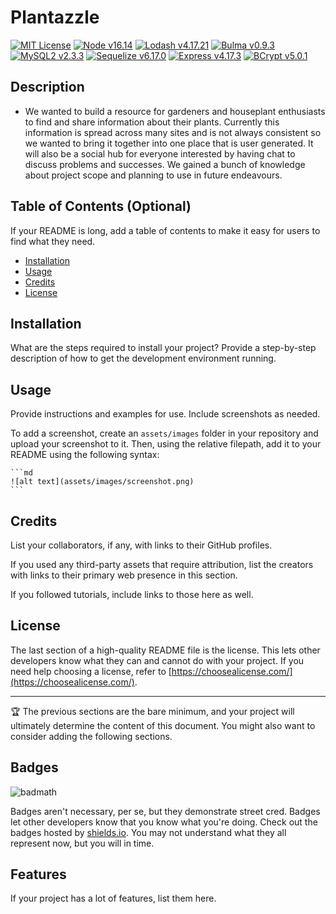 # Plantazzle
[![MIT License](https://img.shields.io/badge/license-MIT-green?style=plastic "MIT License" )](./LICENSE)
[![Node v16.14 ](https://img.shields.io/badge/Node%20v16.14-339933?labelColor=ffffff&style=plastic&logo=node.js&logoColor=339933 'Node.JS')](https://nodejs.org/)
[![Lodash v4.17.21](https://img.shields.io/badge/Lodash%20v4.17.21-3492ff?labelColor=ffffff&style=plastic&logo=lodash 'Lodash')](https://lodash.com/)
[![ Bulma v0.9.3](https://img.shields.io/badge/Bulma%20v0.9.3-00d1b2?labelColor=ffffff&style=plastic&logo=Bulma&logoColor=00d1b2)](https://bulma.io)
[![ MySQL2 v2.3.3](https://img.shields.io/badge/MySQL2%20v2.3.3-00d1b2?labelColor=ffffff&style=plastic&logo=MySQL)](https://www.npmjs.com/package/mysql2)
[![ Sequelize v6.17.0](https://img.shields.io/badge/Sequelize%20v6.17.0-52b0e7?labelColor=ffffff&style=plastic&logo=sequelize&logoColor=52b0e7)](https://sequelize.org/)
[![Express v4.17.3](https://img.shields.io/badge/Express-v4.17.3-00e1ff?style=plastic)](http://expressjs.com/)
[![BCrypt v5.0.1](https://img.shields.io/badge/BCrypt-v5.0.1-00e1ff?style=plastic)](https://www.npmjs.com/package/bcryptjs)
## Description

- We wanted to build a resource for gardeners and houseplant enthusiasts to find and share information about their plants.
  Currently this information is spread across many sites and is not always consistent so we wanted to bring it together into one place that is 
  user generated. It will also be a social hub for everyone interested by having chat to discuss problems and successes.
  We gained a bunch of knowledge about project scope and planning to use in future endeavours.

## Table of Contents (Optional)

If your README is long, add a table of contents to make it easy for users to find what they need.

- [Installation](#installation)
- [Usage](#usage)
- [Credits](#credits)
- [License](#license)

## Installation

What are the steps required to install your project? Provide a step-by-step description of how to get the development environment running.

## Usage

Provide instructions and examples for use. Include screenshots as needed.

To add a screenshot, create an `assets/images` folder in your repository and upload your screenshot to it. Then, using the relative filepath, add it to your README using the following syntax:

    ```md
    ![alt text](assets/images/screenshot.png)
    ```

## Credits

List your collaborators, if any, with links to their GitHub profiles.

If you used any third-party assets that require attribution, list the creators with links to their primary web presence in this section.

If you followed tutorials, include links to those here as well.

## License

The last section of a high-quality README file is the license. This lets other developers know what they can and cannot do with your project. If you need help choosing a license, refer to [https://choosealicense.com/](https://choosealicense.com/).

---

🏆 The previous sections are the bare minimum, and your project will ultimately determine the content of this document. You might also want to consider adding the following sections.

## Badges

![badmath](https://img.shields.io/github/languages/top/lernantino/badmath)

Badges aren't necessary, per se, but they demonstrate street cred. Badges let other developers know that you know what you're doing. Check out the badges hosted by [shields.io](https://shields.io/). You may not understand what they all represent now, but you will in time.

## Features

If your project has a lot of features, list them here.

